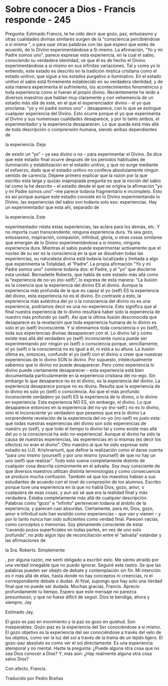 # Sobre conocer a Dios - Francis responde - 245

Pregunta: Estimado Francis, te he o&iacute;do decir que gozo, paz, entusiasmo y otras cualidades divinas similares surgen de la "consciencia percibi&eacute;ndose a si misma ", o para usar otras palabras con las que espero que est&eacute;s de acuerdo, de lo Divino experiment&aacute;ndose a Si mismo. La afirmaci&oacute;n, "Yo y mi Padre somos uno", parece expresar esta experiencia, en la cual el sabio, conociendo su verdadera identidad, ve que &eacute;l es de hecho el Divino experiment&aacute;ndose a si mismo en sus infinitas variaciones. Tal y como yo lo entiendo, este estado es descrito en la tradici&oacute;n m&iacute;stica cristiana como el estado unitivo, que sigue a los estados purgativo e iluminativo. En el estado unitivo el sabio est&aacute; firmemente establecido en su verdadera identidad, y de esta manera experimenta el sufrimiento, los acontecimientos fenom&eacute;nicos y toda experiencia como si fueran el propio divino. Recientemente he le&iacute;do a diversos maestros que hablan muy claramente y con vehemencia de un estadio m&aacute;s all&aacute; de este, en el que el experienciador divino - el yo que proclama: "yo y mi padre somos uno" - desaparece, con lo que se extingue cualquier experiencia del Divino. Esto ocurre porque el yo que experimenta al Divino y sus numerosas cualidades desaparece, y por lo tanto ambos, el experimentador y la experiencia desaparecen. Lo que queda est&aacute; m&aacute;s all&aacute; de toda descripci&oacute;n o comprensi&oacute;n humana, siendo ambas dependientes de 

la experiencia. Deja

 de existir un &ldquo;yo&rdquo; &ndash; ya sea divino o no &ndash; para experimentar el Divino. Se dice que este estadio final ocurre despu&eacute;s de los periodos habituales de iluminaci&oacute;n y estabilizaci&oacute;n en el estadio unitivo, y que no surge mediante el esfuerzo, dado que el estadio unitivo no conlleva absolutamente ning&uacute;n sentido de carencia. D&eacute;jame primero explicar que la raz&oacute;n por la que escribo esta larga y quiz&aacute;s inapropiada pregunta es que la noci&oacute;n del sabio tal como la he descrito &ndash; el estadio desde el que se origina la afirmaci&oacute;n "yo y mi Padre somos uno" &ndash;me parece todav&iacute;a fragmentario e incompleto. Esto es as&iacute; porque aunque este estadio consiste en lo Divino experimentando lo Divino, las experiencias del sabio son todav&iacute;a solo eso: experiencias. Hay un experimentador que esta ah&iacute;, separado de 

la experiencia. Este

 experimentador relata estas experiencias, las aclara para los dem&aacute;s, etc. Y no importa cuan transcendente, ninguna experiencia dura. Ya sea gozo, entusiasmo, inspiraci&oacute;n, compasi&oacute;n, infinitud, gloria, u otras cosas similares que emergen de lo Divino experiment&aacute;ndose a si mismo, ninguna experiencia dura. Mientras el sabio puede experimentar activamente que el n&uacute;cleo de su ser es la consciencia en la que se disuelven todas las experiencias, su naturaleza divina est&aacute; todav&iacute;a localizada y limitada a algo que experimenta la Totalidad, el &ldquo;Padre&rdquo;. La propia afirmaci&oacute;n "Yo y mi Padre somos uno" contiene todav&iacute;a dos: el Padre, y el &ldquo;yo&rdquo; que discierne esta unidad. Bernadette Roberts, que habla de este estadio m&aacute;s all&aacute; como la &ldquo;experiencia de no-yo (no-self)&rdquo;, lo expresa de esta manera: "La ilusi&oacute;n es la creencia que la experiencia del divino ES el divino. Aunque la experiencia m&aacute;s profunda de la que es capaz el yo (self) ES la experiencia del divino, esta experiencia no es el divino. En contraste a esto, la experiencia m&aacute;s aut&eacute;ntica del yo o la consciencia del divino no es una experiencia, podr&iacute;amos decir es una no-experiencia. Esto significa que al final nuestra experiencia de lo divino resultar&aacute; haber sido la experiencia de nuestro m&aacute;s profundo yo (self). As&iacute; que la &uacute;ltima ilusi&oacute;n desconocida que desaparece es la revelaci&oacute;n que toda experiencia humana de lo divino es solo el yo (self) inconsciente. Y si eliminamos toda consciencia o yo (self), toda sus experiencias divinas desaparecen con el. Lo divino tal y como existe mas all&aacute; del verdadero yo (self) inconsciente nunca puede ser experimentando por ning&uacute;n yo (self) o consciencia porque, sencillamente, el yo (self) o la consciencia no es igual a &eacute;l, ni est&aacute; a su altura. La ilusi&oacute;n &uacute;ltima es, entonces, confundir el yo (self) con el divino o creer que nuestras experiencias de lo divino SON lo divino. Por supuesto, intelectualmente sabemos que lo divino no puede desaparecer. Pero como experiencia lo divino puede ciertamente desaparecer &ndash; esta experiencia est&aacute; bien documentada particularmente en la experiencia cristiana del no-ego. Sin embargo lo que desaparece no es el divino, es la experiencia del divino. La experiencia desaparece porque no es divina. Resulta que la experiencia de lo divino es solo yo (self) o consciencia. As&iacute; que el m&aacute;s profundo inconsciente verdadero yo (self) ES la experiencia de lo divino, o lo divino en experiencia. Esta experiencia NO ES, sin embargo, el divino. Lo que desaparece entonces en la experiencia del no-yo (no-self.) no es lo divino, sino el inconsciente yo verdadero que pesamos que era lo divino La sorprendente revelaci&oacute;n de la experiencia del no-yo (no-self) es justo esta: que todas nuestras experiencias del divino son solo experiencias de nuestro yo (self), y que todo el tiempo lo divino tal y como existe mas all&aacute; del yo o la consciencia ha sido no-experiencial. Aunque el divino ha sido la causa de nuestras experiencias, las experiencias en si mismas (es decir los efectos) no eran el divino&rdquo;. Otro maestro al que he o&iacute;do expresar este estadio es U.G. Krishnamurti, que define la realizaci&oacute;n como el darse cuenta &ldquo;para uno mismo (yourself) y por uno mismo (yourself) de que no hay un uno (self) que realizar&rdquo;. Todo esto suena completamente distinto de cualquier cosa descrita com&uacute;nmente en el advaita. Soy muy consciente de que diversos maestros utilizan distinta terminolog&iacute;as y como consecuencia se produce mucha confusi&oacute;n. Tambi&eacute;n s&eacute; que los maestros hablan a sus estudiantes de acuerdo con el nivel de compresi&oacute;n de los alumnos. Escribo porque tuve una experiencia en la que no hab&iacute;a Dios, gozo, amor, o cualquiera de esas cosas, y aun as&iacute; s&eacute; que era la realidad final y m&aacute;s verdadera. Estaba completamente m&aacute;s all&aacute; de cualquier descripci&oacute;n. Palabras como &ldquo;gozo&rdquo; e &ldquo;infinito&rdquo; pertenecen todav&iacute;a al &aacute;mbito de la experiencia, y parecen casi absurdas. Ciertamente, para mi, Dios, gozo, amor e infinitud solo han existido como experiencias &ndash; que van y vienen &ndash; y por lo tanto nunca han sido suficientes como verdad final. Parecen vac&iacute;as, como conceptos o memorias. Soy plenamente consciente de estar &ldquo;cavando pozos superficiales en todas partes, en vez de uno solo profundo&rdquo;, no pido alg&uacute;n tipo de reconciliaci&oacute;n entre el &ldquo;advaita&rdquo; est&aacute;ndar y las afirmaciones de 

la Sra. Roberts. Simplemente

, por alguna raz&oacute;n, me sent&iacute; obligado a escribir esto. Me siento atra&iacute;do por una verdad innegable que no puedo ignorar. Seguir&eacute; este rastro. Se que las palabras pueden ser obejto de debate y contemplaci&oacute;n sin fin. Mi intenci&oacute;n es ir m&aacute;s all&aacute; de ellas, hasta donde no hay conceptos ni creencias, ni el correspondiente debate o dudas. Al final, supongo que hay solo una Verdad final que no puede ser dudada. Muchas gracias, Francis. Aprecio profundamente tu tiempo. Espero que este mensaje no parezca presuntuoso, y que no fuese dif&iacute;cil de seguir. Dios te bendiga, ahora y siempre, Jay

Estimado Jay, 

El gozo es paz en movimiento y la paz es gozo en quietud. Son inseparables. Gozo-paz es la experiencia del Ser conoci&eacute;ndose a si mismo. El gozo objetivo es la experiencia del ser conoci&eacute;ndose a trav&eacute;s del velo de los objetos, como ver la luz del sol a trav&eacute;s de la trama de un tejido ligero. El gozo-paz absoluto es como ver el sol directamente. Es una experiencia atemporal y no mental. Hazte la pregunta: &iquest;Puede alguna otra cosa que no sea Dios conocer a Dios? Y, m&aacute;s a&uacute;n: &iquest;Hay realmente alguna otra cosa salvo Dios?

Con afecto, Francis.

Traducido por Pedro Bra&ntilde;as

